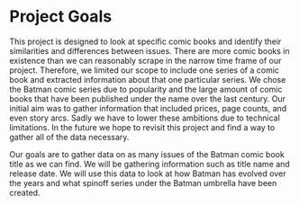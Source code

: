 # Project Goals

This project is designed to look at specific comic books and identify their similarities and differences between issues. There are more comic books in existence than we can reasonably scrape in the narrow time frame of our project. Therefore, we limited our scope to include one series of a comic book and extracted information about that one particular series.
We chose the Batman comic series due to popularity and the large amount of comic books that have been published under the name over the last century. Our initial aim was to gather information that included prices, page counts, and even story arcs. Sadly we have to lower these ambitions due to technical limitations. In the future we hope to revisit this project and find a way to gather all of the data necessary.

Our goals are to gather data on as many issues of the Batman comic book title as we can find. We will be gathering information such as title name and release date. We will use this data to look at how Batman has evolved over the years and what spinoff series under the Batman umbrella have been created.

